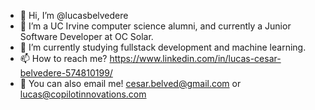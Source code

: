 - 👋 Hi, I’m @lucasbelvedere
- 👀 I’m a UC Irvine computer science alumni, and currently a Junior Software Developer at OC Solar.
- 🌱 I’m currently studying fullstack development and machine learning.
- 📫 How to reach me? https://www.linkedin.com/in/lucas-cesar-belvedere-574810199/
- 📩 You can also email me! cesar.belved@gmail.com or lucas@copilotinnovations.com

<!---
lucasbelvedere/lucasbelvedere is a ✨ special ✨ repository because its `README.md` (this file) appears on your GitHub profile.
You can click the Preview link to take a look at your changes.
--->
